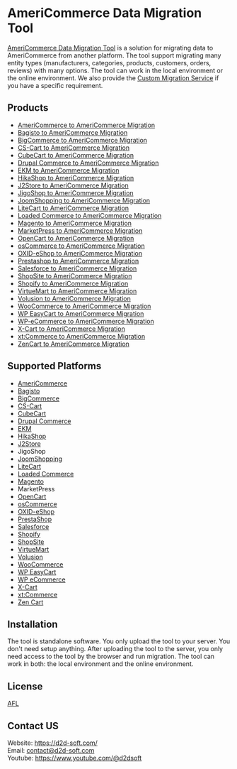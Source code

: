 
# AmeriCommerce Data Migration Tool
[AmeriCommerce Data Migration Tool](https://d2d-soft.com/44-americommerce-migration) is a solution for migrating data to AmeriCommerce from another platform. The tool support migrating many entity types (manufacturers, categories, products, customers, orders, reviews) with many options. The tool can work in the local environment or the online environment. We also provide the [Custom Migration Service](http://d2d-soft.com/migration-services/296-data-migration-customization.html) if you have a specific requirement. 

## Products
- [AmeriCommerce to AmeriCommerce Migration](https://d2d-soft.com/americommerce-migration/790-7267-americommerce-to-americommerce-migration-tool.html#/72-entities-1000)
- [Bagisto to AmeriCommerce Migration](https://d2d-soft.com/americommerce-migration/928-8948-bagisto-to-americommerce-migration-tool.html#/72-entities-1000)
- [BigCommerce to AmeriCommerce Migration](https://d2d-soft.com/americommerce-migration/791-7268-bigcommerce-to-americommerce-migration-tool.html#/72-entities-1000)
- [CS-Cart to AmeriCommerce Migration](https://d2d-soft.com/americommerce-migration/792-7269-cs-cart-to-americommerce-migration-tool.html#/72-entities-1000)
- [CubeCart to AmeriCommerce Migration](https://d2d-soft.com/americommerce-migration/793-7270-cubecart-to-americommerce-migration-tool.html#/72-entities-1000)
- [Drupal Commerce to AmeriCommerce Migration](https://d2d-soft.com/americommerce-migration/794-drupal-commerce-to-americommerce-migration-service.html)
- [EKM to AmeriCommerce Migration](https://d2d-soft.com/americommerce-migration/816-7782-ekm-to-americommerce-migration-tool.html#/72-entities-1000)
- [HikaShop to AmeriCommerce Migration](https://d2d-soft.com/americommerce-migration/795-7271-hikashop-to-americommerce-migration-tool.html#/72-entities-1000)
- [J2Store to AmeriCommerce Migration](https://d2d-soft.com/americommerce-migration/796-7272-j2store-to-americommerce-migration-tool.html#/72-entities-1000)
- [JigoShop to AmeriCommerce Migration](https://d2d-soft.com/americommerce-migration/797-7273-jigoshop-to-americommerce-migration-tool.html#/72-entities-1000)
- [JoomShopping to AmeriCommerce Migration](https://d2d-soft.com/americommerce-migration/798-7274-joomshopping-to-americommerce-migration-tool.html#/72-entities-1000)
- [LiteCart to AmeriCommerce Migration](https://d2d-soft.com/americommerce-migration/870-8354-litecart-to-americommerce-migration-tool.html#/72-entities-1000)
- [Loaded Commerce to AmeriCommerce Migration](https://d2d-soft.com/americommerce-migration/799-7275-loaded-to-americommerce-migration-tool.html#/72-entities-1000)
- [Magento to AmeriCommerce Migration](https://d2d-soft.com/americommerce-migration/800-7276-magento-to-americommerce-migration-tool.html#/72-entities-1000)
- [MarketPress to AmeriCommerce Migration](https://d2d-soft.com/americommerce-migration/801-7277-marketpress-to-americommerce-migration-tool.html#/72-entities-1000)
- [OpenCart to AmeriCommerce Migration](https://d2d-soft.com/americommerce-migration/802-7278-opencart-to-americommerce-migration-tool.html#/72-entities-1000)
- [osCommerce to AmeriCommerce Migration](https://d2d-soft.com/americommerce-migration/803-7279-oscommerce-to-americommerce-migration-tool.html#/72-entities-1000)
- [OXID-eShop to AmeriCommerce Migration](https://d2d-soft.com/americommerce-migration/804-7280-oxid-eshop-to-americommerce-migration-tool.html#/72-entities-1000)
- [Prestashop to AmeriCommerce Migration](https://d2d-soft.com/americommerce-migration/805-7281-prestashop-to-americommerce-migration-tool.html#/72-entities-1000)
- [Salesforce to AmeriCommerce Migration](https://d2d-soft.com/americommerce-migration/806-7282-salesforce-to-americommerce-migration-tool.html#/72-entities-1000)
- [ShopSite to AmeriCommerce Migration](https://d2d-soft.com/americommerce-migration/843-8068-shopsite-to-americommerce-migration-tool.html#/72-entities-1000)
- [Shopify to AmeriCommerce Migration](https://d2d-soft.com/americommerce-migration/807-7283-shopify-to-americommerce-migration-tool.html#/72-entities-1000)
- [VirtueMart to AmeriCommerce Migration](https://d2d-soft.com/americommerce-migration/808-7284-virtuemart-to-americommerce-migration-tool.html#/72-entities-1000)
- [Volusion to AmeriCommerce Migration](https://d2d-soft.com/americommerce-migration/809-7285-volusion-to-americommerce-migration-tool.html#/72-entities-1000)
- [WooCommerce to AmeriCommerce Migration](https://d2d-soft.com/americommerce-migration/810-7286-woocommerce-to-americommerce-migration-tool.html#/72-entities-1000)
- [WP EasyCart to AmeriCommerce Migration](https://d2d-soft.com/americommerce-migration/811-7287-wp-easycart-to-americommerce-migration-tool.html#/72-entities-1000)
- [WP-eCommerce to AmeriCommerce Migration](https://d2d-soft.com/americommerce-migration/812-7288-wp-ecommerce-to-americommerce-migration-tool.html#/72-entities-1000)
- [X-Cart to AmeriCommerce Migration](https://d2d-soft.com/americommerce-migration/813-7289-x-cart-to-americommerce-migration-tool.html#/72-entities-1000)
- [xt:Commerce to AmeriCommerce Migration](https://d2d-soft.com/americommerce-migration/814-7290-xtcommerce-to-americommerce-migration-tool.html#/72-entities-1000)
- [ZenCart to AmeriCommerce Migration](https://d2d-soft.com/americommerce-migration/815-7291-zencart-to-americommerce-migration-tool.html#/72-entities-1000)

## Supported Platforms
- [AmeriCommerce](https://www.americommerce.com/)
- [Bagisto](https://bagisto.com/)
- [BigCommerce](https://www.bigcommerce.com/)
- [CS-Cart](https://www.cs-cart.com/)
- [CubeCart](https://www.cubecart.com/)
- [Drupal Commerce](https://drupalcommerce.org/)
- [EKM](https://www.ekm.com/)
- [HikaShop](https://www.hikashop.com/)
- [J2Store](https://www.j2store.org/)
- JigoShop
- [JoomShopping](https://extensions.joomla.org/extension/joomshopping/)
- [LiteCart](https://www.litecart.net/)
- [Loaded Commerce](https://loadedcommerce.com/)
- [Magento](https://magento.com/)
- MarketPress
- [OpenCart](https://www.opencart.com/)
- [osCommerce](https://www.oscommerce.com/)
- [OXID-eShop](https://www.oxid-esales.com)
- [PrestaShop](https://www.prestashop.com)
- [Salesforce](https://www.salesforce.com/)
- [Shopify](https://www.shopify.com/)
- [ShopSite](https://www.shopsite.com/)
- [VirtueMart](https://virtuemart.net/)
- [Volusion](https://volusion.com/)
- [WooCommerce](https://woocommerce.com/)
- [WP EasyCart](https://www.wpeasycart.com/)
- [WP eCommerce](https://wpecommerce.org/)
- [X-Cart](https://www.x-cart.com/)
- [xt:Commerce](https://www.xt-commerce.com/)
- [Zen Cart](https://www.zen-cart.com/)

## Installation
The tool is standalone software. You only upload the tool to your server. You don't need setup anything. After uploading the tool to the server, you only need access to the tool by the browser and run migration. The tool can work in both: the local environment and the online environment.

## License

[AFL](http://d2d-soft.com/license/AFL.txt)

## Contact US
Website: https://d2d-soft.com/ \
Email: contact@d2d-soft.com \
Youtube: https://www.youtube.com/@d2dsoft 
